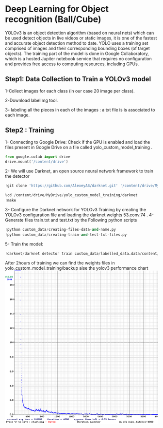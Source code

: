 #  Deep Learning for Object recognition (Ball/Cube)

YOLOv3 is an object detection algorithm (based on neural nets) which can be used detect objects in live videos or static images, it is one of the fastest and accurate object detection method to date. YOLO uses a training set comprised of images and their corresponding bounding boxes (of target objects).
The training part of the model is done in Google Collaboratory, which is a hosted Jupiter notebook service that requires no configuration and provides free access to computing resources, including GPUs.

## Step1: Data Collection to Train a YOLOv3 model                
1-Collect images for each class (in our case 20 image per class).  
   
2-Download labelImg tool.
                                 
3- labeling all the pieces in each of the images : a txt file is is associated to each image.


## Step2 : Training
1- Connecting to Google Drive: Check if the GPU is enabled and load the files present in Google Drive on a file called yolo_custom_model_training .

```python
from google.colab import drive
drive.mount('/content/drive')
```

2- We will use Darknet, an open source neural network framework to train the detector

```python
!git clone 'https://github.com/AlexeyAB/darknet.git' '/content/drive/MyDrive/yolo_custom_model_training/darknet'
```

```python
%cd /content/drive/MyDrive/yolo_custom_model_training/darknet
!make
```
3- Configure the Darknet network for YOLOv3 Training by creating the YOLOv3 configuration file and loading the darknet weights 53.conv.74 .
4-
Generate files train.txt and test.txt by the Following python scripts
```python
!python custom_data/creating-files-data-and-name.py
!python custom_data/creating-train-and-test-txt-files.py
```
5- Train the model:
```python
!darknet/darknet detector train custom_data/labelled_data.data/content/drive/MyDrive/yolo_custom_model_training/darknet/cfg/yolov3_custom.cfg custom_weight/darknet53.conv.74 -dont_show
```
After 2hours of training we can find the weights files in yolo_custom_model_training/backup 
alse the yolov3 performance chart 
![](chart_yolov3_custom.png) 

